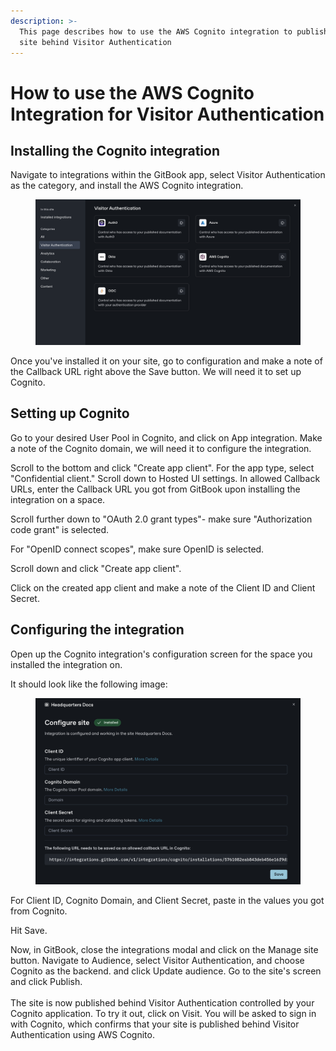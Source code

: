 ```yaml
---
description: >-
  This page describes how to use the AWS Cognito integration to publish your
  site behind Visitor Authentication
---
```


# How to use the AWS Cognito Integration for Visitor Authentication

## Installing the Cognito integration

Navigate to integrations within the GitBook app, select Visitor Authentication as the category, and install the AWS Cognito integration.

<figure><img src="../../../.gitbook/assets/Screen Shot 2024-12-13 at 3.37.39 PM.png" alt=""><figcaption></figcaption></figure>



Once you've installed it on your site, go to configuration and make a note of the Callback URL right above the Save button. We will need it to set up Cognito.&#x20;

## Setting up Cognito

Go to your desired User Pool in Cognito, and click on App integration. Make a note of the Cognito domain, we will need it to configure the integration.

Scroll to the bottom and click "Create app client". For the app type, select "Confidential client." Scroll down to Hosted UI settings. In allowed Callback URLs, enter the Callback URL you got from GitBook upon installing the integration on a space.

Scroll further down to "OAuth 2.0 grant types"- make sure "Authorization code grant" is selected.

For "OpenID connect scopes", make sure OpenID is selected.

Scroll down and click "Create app client".

Click on the created app client and make a note of the Client ID and Client Secret.

## Configuring the integration

Open up the Cognito integration's configuration screen for the space you installed the integration on.

It should look like the following image:

<figure><img src="../../../.gitbook/assets/Screen Shot 2024-12-13 at 3.41.57 PM.png" alt=""><figcaption></figcaption></figure>

For Client ID, Cognito Domain, and Client Secret, paste in the values you got from Cognito.

Hit Save.

Now, in GitBook, close the integrations modal and click on the Manage site button. Navigate to Audience, select Visitor Authentication, and choose Cognito as the backend. and click Update audience. Go to the site's screen and click Publish.\
\
The site is now published behind Visitor Authentication controlled by your Cognito application. To try it out, click on Visit. You will be asked to sign in with Cognito, which confirms that your site is published behind Visitor Authentication using AWS Cognito.
